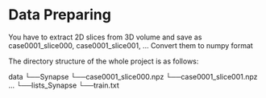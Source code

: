 # Data Preparing

You have to extract 2D slices from 3D volume and save as case0001_slice000, case0001_slice001, ...
Convert them to numpy format

The directory structure of the whole project is as follows:

data
    └──Synapse
        └──case0001_slice000.npz
        └──case0001_slice001.npz
        ...
    └──lists_Synapse
        └──train.txt






<!-- data
    └──Synapse
        └──Train
            └──case0001_slice000.npz
            └──case0001_slice001.npz
            ...
        └──Test
            └──case0002_slice000.npz
            └──case0002_slice001.npz
            ...
    └──lists_Synapse
        └──train.txt
        └──text.txt -->